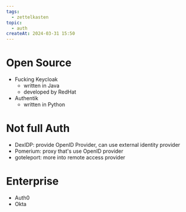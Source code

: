 ```yaml
---
tags:
  - zettelkasten
topic:
  - auth
createAt: 2024-03-31 15:50
---
```

# Open Source
- Fucking Keycloak
	- written in Java
	- developed by RedHat
- Authentik
	- written in Python
# Not full Auth
- DexIDP: provide OpenID Provider, can use external identity provider
- Pomerium: proxy that's use OpenID provider
- goteleport: more into remote access provider
# Enterprise
- Auth0
- Okta